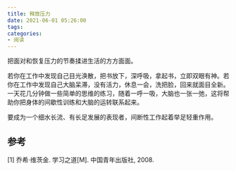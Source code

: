```yaml
---
title: 释放压力
date: 2021-06-01 05:26:00
tags:
categories:
- 阅读
---
```



把面对和恢复压力的节奏揉进生活的方方面面。

若你在工作中发现自己目光涣散，把书放下，深呼吸，拿起书，立即双眼有神。若你在工作中发现自己大脑呆滞，没有活力，休息一会，洗把脸，回来就面目全新。一天花几分钟做一些简单的思维的练习，随着一呼一吸，大脑也一张一弛，这将帮助你把身体的间歇性训练和大脑的运转联系起来。

要成为一个细水长流、有长足发展的表现者，间断性工作起着举足轻重作用。


## 参考
[1] 乔希·维茨金. 学习之道[M]. 中国青年出版社, 2008.

